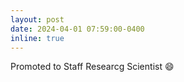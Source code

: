 ```yaml
---
layout: post
date: 2024-04-01 07:59:00-0400
inline: true
---
```


Promoted to Staff Researcg Scientist :smile:
